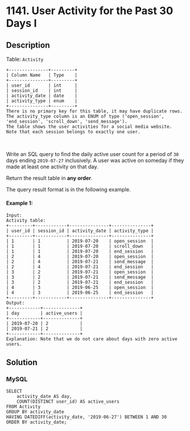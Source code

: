 # 1141. User Activity for the Past 30 Days I

## Description
Table: `Activity`

```
+---------------+---------+
| Column Name   | Type    |
+---------------+---------+
| user_id       | int     |
| session_id    | int     |
| activity_date | date    |
| activity_type | enum    |
+---------------+---------+
There is no primary key for this table, it may have duplicate rows.
The activity_type column is an ENUM of type ('open_session', 'end_session', 'scroll_down', 'send_message').
The table shows the user activities for a social media website. 
Note that each session belongs to exactly one user.
```
 

Write an SQL query to find the daily active user count for a period of `30` days ending `2019-07-27` inclusively. A user was active on someday if they made at least one activity on that day.

Return the result table in **any order**.

The query result format is in the following example.

#### Example 1:
```
Input: 
Activity table:
+---------+------------+---------------+---------------+
| user_id | session_id | activity_date | activity_type |
+---------+------------+---------------+---------------+
| 1       | 1          | 2019-07-20    | open_session  |
| 1       | 1          | 2019-07-20    | scroll_down   |
| 1       | 1          | 2019-07-20    | end_session   |
| 2       | 4          | 2019-07-20    | open_session  |
| 2       | 4          | 2019-07-21    | send_message  |
| 2       | 4          | 2019-07-21    | end_session   |
| 3       | 2          | 2019-07-21    | open_session  |
| 3       | 2          | 2019-07-21    | send_message  |
| 3       | 2          | 2019-07-21    | end_session   |
| 4       | 3          | 2019-06-25    | open_session  |
| 4       | 3          | 2019-06-25    | end_session   |
+---------+------------+---------------+---------------+
Output: 
+------------+--------------+ 
| day        | active_users |
+------------+--------------+ 
| 2019-07-20 | 2            |
| 2019-07-21 | 2            |
+------------+--------------+ 
Explanation: Note that we do not care about days with zero active users.
```


## Solution

### MySQL
```mysql
SELECT 
    activity_date AS day,
    COUNT(DISTINCT user_id) AS active_users
FROM Activity
GROUP BY activity_date
HAVING DATEDIFF(activity_date, '2019-06-27') BETWEEN 1 AND 30
ORDER BY activity_date;
```